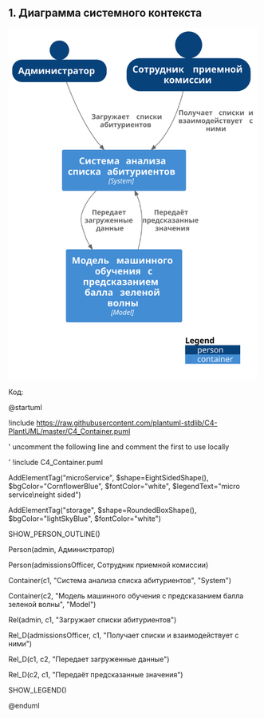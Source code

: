 ## 

## 1.	Диаграмма системного контекста

 <img width="500" src="Images/1.svg" alt="1"/>

Код:

@startuml


!include https://raw.githubusercontent.com/plantuml-stdlib/C4-PlantUML/master/C4_Container.puml

' uncomment the following line and comment the first to use locally

' !include C4_Container.puml



AddElementTag("microService", $shape=EightSidedShape(), $bgColor="CornflowerBlue", $fontColor="white", $legendText="micro service\neight sided")

AddElementTag("storage", $shape=RoundedBoxShape(), $bgColor="lightSkyBlue", $fontColor="white")



SHOW_PERSON_OUTLINE()



Person(admin, Администратор)

Person(admissionsOfficer, Сотрудник приемной комиссии)

Container(c1, "Система анализа списка абитуриентов", "System")

Container(c2, "Модель машинного обучения с предсказанием балла зеленой волны", "Model")



Rel(admin, c1, "Загружает списки абитуриентов")

Rel_D(admissionsOfficer, c1, "Получает списки и взаимодействует с ними")

Rel_D(c1, c2, "Передает загруженные данные")

Rel_D(c2, c1, "Передаёт предсказанные значения")



SHOW_LEGEND()

@enduml
